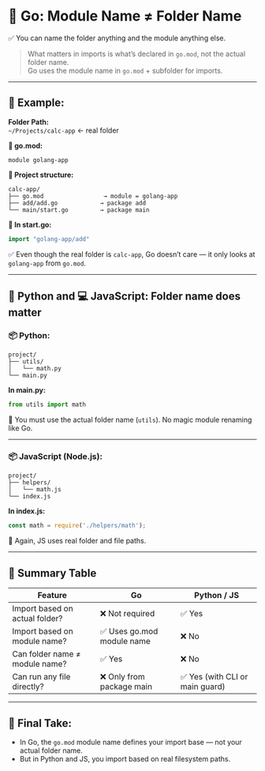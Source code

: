 # 🐹 Go: Module Name ≠ Folder Name

✅ You can name the folder anything and the module anything else.

> What matters in imports is what’s declared in `go.mod`, not the actual folder name.  
> Go uses the module name in `go.mod` + subfolder for imports.

---

## 🧱 Example:

**Folder Path:**  
`~/Projects/calc-app` ← real folder

**📄 go.mod:**
```
module golang-app
```

**📁 Project structure:**
```
calc-app/
├── go.mod                 → module = golang-app
├── add/add.go            → package add
└── main/start.go         → package main
```

**📄 In start.go:**
```go
import "golang-app/add"
```

✅ Even though the real folder is `calc-app`, Go doesn’t care — it only looks at `golang-app` from `go.mod`.

---

## 🐍 Python and 💻 JavaScript: Folder name does matter

### 📦 Python:
```
project/
├── utils/
│   └── math.py
└── main.py
```

**In main.py:**
```python
from utils import math
```
🧠 You must use the actual folder name (`utils`). No magic module renaming like Go.

---

### 📦 JavaScript (Node.js):
```
project/
├── helpers/
│   └── math.js
└── index.js
```

**In index.js:**
```javascript
const math = require('./helpers/math');
```

🔗 Again, JS uses real folder and file paths.

---

## 🔑 Summary Table

| Feature                          | Go                          | Python / JS         |
|----------------------------------|------------------------------|----------------------|
| Import based on actual folder?   | ❌ Not required               | ✅ Yes               |
| Import based on module name?     | ✅ Uses go.mod module name    | ❌ No                |
| Can folder name ≠ module name?   | ✅ Yes                        | ❌ No                |
| Can run any file directly?       | ❌ Only from package main     | ✅ Yes (with CLI or main guard) |

---

## 🧠 Final Take:

- In Go, the `go.mod` module name defines your import base — not your actual folder name.
- But in Python and JS, you import based on real filesystem paths.
